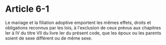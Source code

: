 # Article 6-1

<p>Le mariage et la filiation adoptive emportent les mêmes effets, droits et obligations reconnus par les lois, à l'exclusion de ceux prévus aux chapitres Ier à IV du titre VII du livre Ier du présent code, que les époux ou les parents soient de sexe différent ou de même sexe.</p>